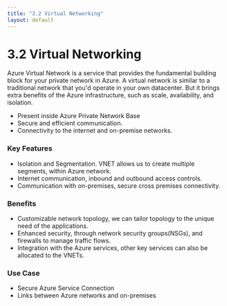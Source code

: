 ```yaml
---
title: "3.2 Virtual Networking"
layout: default
---
```


# 3.2 Virtual Networking

Azure Virtual Network is a service that provides the fundamental building block for your private network in Azure. A virtual network is similar to a traditional network that you'd operate in your own datacenter. But it brings extra benefits of the Azure infrastructure, such as scale, availability, and isolation.

- Present inside Azure Private Network Base
- Secure and efficient communication.
- Connectivity to the internet and on-premise networks.

### Key Features

- Isolation and Segmentation. VNET allows us to create multiple segments, within Azure network.
- Internet communication, inbound and outbound access controls.
- Communication with on-premises, secure cross premises connectivity.

### Benefits

- Customizable network topology, we can tailor topology to the unique need of the applications.
- Enhanced security, through network security groups(NSGs), and firewalls to manage traffic flows.
- Integration with the Azure services, other key services can also be allocated to the VNETs.

### Use Case

- Secure Azure Service Connection
- Links between Azure networks and on-premises
